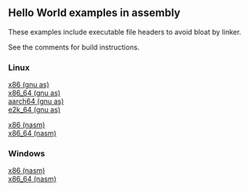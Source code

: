 ## Hello World examples in assembly

These examples include executable file headers to avoid bloat by linker.

See the comments for build instructions.

### Linux

[x86 (gnu as)](linux_x86.S)  
[x86_64 (gnu as)](linux_x86_64.S)  
[aarch64 (gnu as)](linux_aarch64.S)  
[e2k_64 (gnu as)](linux_e2k_64.S)  

[x86 (nasm)](linux_x86.asm)  
[x86_64 (nasm)](linux_x86_64.asm)  

### Windows

[x86 (nasm)](windows_x86.asm)  
[x86_64 (nasm)](windows_x86_64.asm)  

